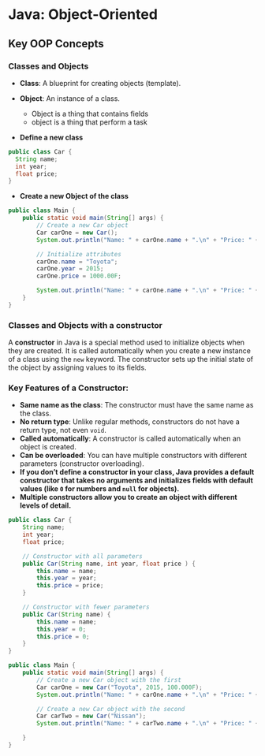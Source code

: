 # Java: Object-Oriented

## Key OOP Concepts

###  Classes and Objects
- **Class**: A blueprint for creating objects (template).
- **Object**: An instance of a class.
  - Object is a thing that contains fields
  - object is a thing that perform a task


- **Define a new class**

```java
public class Car {
  String name;
  int year;
  float price;
}
```
- **Create a new Object of the class**
```java
public class Main {
    public static void main(String[] args) {
        // Create a new Car object
        Car carOne = new Car();
        System.out.println("Name: " + carOne.name + ".\n" + "Price: " + carOne.year); // Will print nothing

        // Initialize attributes
        carOne.name = "Toyota";
        carOne.year = 2015;
        carOne.price = 1000.00F;

        System.out.println("Name: " + carOne.name + ".\n" + "Price: " + carOne.year); // Will print all values
    }
}
```

###  Classes and Objects with a constructor 
A **constructor** in Java is a special method used to initialize objects when they are created. It is called automatically when you create a new instance of a class using the `new` keyword. The constructor sets up the initial state of the object by assigning values to its fields.

### Key Features of a Constructor:

-   **Same name as the class**: The constructor must have the same name as the class.
-   **No return type**: Unlike regular methods, constructors do not have a return type, not even `void`.
-   **Called automatically**: A constructor is called automatically when an object is created.
-   **Can be overloaded**: You can have multiple constructors with different parameters (constructor overloading).
-   **If you don’t define a constructor in your class, Java provides a **default constructor** that takes no arguments and initializes fields with default values (like `0` for numbers and `null` for objects).**
-   **Multiple constructors allow you to create an object with different levels of detail.**


```java
public class Car {
    String name;
    int year;
    float price;

    // Constructor with all parameters
    public Car(String name, int year, float price ) {
        this.name = name;
        this.year = year;
        this.price = price;
    }

    // Constructor with fewer parameters
    public Car(String name) {
        this.name = name;
        this.year = 0;
        this.price = 0;
    }
}
```

```java
public class Main {
    public static void main(String[] args) {
        // Create a new Car object with the first 
        Car carOne = new Car("Toyota", 2015, 100.000F);
        System.out.println("Name: " + carOne.name + ".\n" + "Price: " + carOne.year); // Will print nothing

        // Create a new Car object with the second 
        Car carTwo = new Car("Nissan");
        System.out.println("Name: " + carTwo.name + ".\n" + "Price: " + carTwo.year); // Will print nothing

    }
}
```